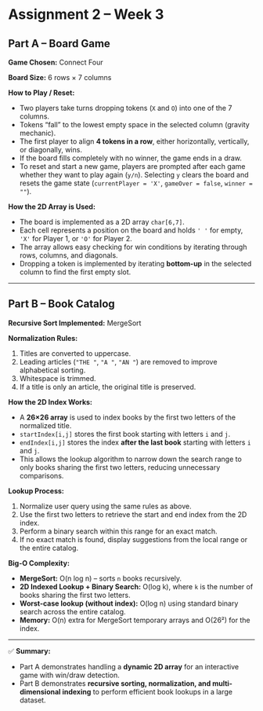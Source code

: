 # Assignment 2 – Week 3

## Part A – Board Game

**Game Chosen:** Connect Four  

**Board Size:** 6 rows × 7 columns  

**How to Play / Reset:**  
- Two players take turns dropping tokens (`X` and `O`) into one of the 7 columns.  
- Tokens “fall” to the lowest empty space in the selected column (gravity mechanic).  
- The first player to align **4 tokens in a row**, either horizontally, vertically, or diagonally, wins.  
- If the board fills completely with no winner, the game ends in a draw.  
- To reset and start a new game, players are prompted after each game whether they want to play again (`y/n`). Selecting `y` clears the board and resets the game state (`currentPlayer = 'X'`, `gameOver = false`, `winner = ""`).  

**How the 2D Array is Used:**  
- The board is implemented as a 2D array `char[6,7]`.  
- Each cell represents a position on the board and holds `' '` for empty, `'X'` for Player 1, or `'O'` for Player 2.  
- The array allows easy checking for win conditions by iterating through rows, columns, and diagonals.  
- Dropping a token is implemented by iterating **bottom-up** in the selected column to find the first empty slot.  

---

## Part B – Book Catalog

**Recursive Sort Implemented:** MergeSort  

**Normalization Rules:**  
1. Titles are converted to uppercase.  
2. Leading articles (`"THE "`, `"A "`, `"AN "`) are removed to improve alphabetical sorting.  
3. Whitespace is trimmed.  
4. If a title is only an article, the original title is preserved.  

**How the 2D Index Works:**  
- A **26×26 array** is used to index books by the first two letters of the normalized title.  
- `startIndex[i,j]` stores the first book starting with letters `i` and `j`.  
- `endIndex[i,j]` stores the index **after the last book** starting with letters `i` and `j`.  
- This allows the lookup algorithm to narrow down the search range to only books sharing the first two letters, reducing unnecessary comparisons.  

**Lookup Process:**  
1. Normalize user query using the same rules as above.  
2. Use the first two letters to retrieve the start and end index from the 2D index.  
3. Perform a binary search within this range for an exact match.  
4. If no exact match is found, display suggestions from the local range or the entire catalog.  

**Big-O Complexity:**  
- **MergeSort:** O(n log n) – sorts `n` books recursively.  
- **2D Indexed Lookup + Binary Search:** O(log k), where `k` is the number of books sharing the first two letters.  
- **Worst-case lookup (without index):** O(log n) using standard binary search across the entire catalog.  
- **Memory:** O(n) extra for MergeSort temporary arrays and O(26²) for the index.  

---

✅ **Summary:**  
- Part A demonstrates handling a **dynamic 2D array** for an interactive game with win/draw detection.  
- Part B demonstrates **recursive sorting, normalization, and multi-dimensional indexing** to perform efficient book lookups in a large dataset.